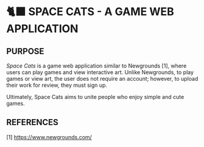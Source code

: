 # 🐈‍⬛ SPACE CATS - A GAME WEB APPLICATION

## PURPOSE

_Space Cats_ is a game web application similar to Newgrounds [1], where users can play games and view interactive art. Unlike Newgrounds, to play games or view art, the user does not require an account; however, to upload their work for review, they must sign up.

Ultimately, Space Cats aims to unite people who enjoy simple and cute games.

## REFERENCES

[1] https://www.newgrounds.com/
